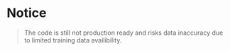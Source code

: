 # Notice
> The code is still not production ready and risks data inaccuracy due to limited training data availibility.
